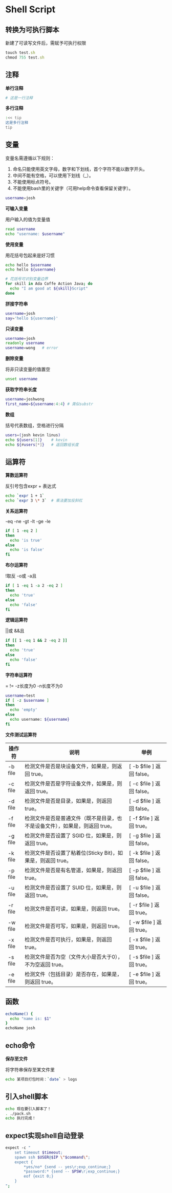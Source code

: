 # Shell Script

## 转换为可执行脚本

新建了可读写文件后，需赋予可执行权限

```javascript
touch test.sh
chmod 755 test.sh
```

## 注释

**单行注释**

```bash
# 这是一行注释
```

**多行注释**

```bash
:<< tip
这是多行注释
tip
```

## 变量

变量名需遵循以下规则：

1. 命名只能使用英文字母，数字和下划线，首个字符不能以数字开头。
2. 中间不能有空格，可以使用下划线（_）。
3. 不能使用标点符号。
4. 不能使用bash里的关键字（可用help命令查看保留关键字）。

```bash
username=josh
```

**可输入变量**

用户输入的值为变量值

```bash
read username
echo "username: $username"
```

**使用变量**

用花括号包起来是好习惯

```bash
echo hello $username
echo hello ${username}

# 花括号可识别变量边界
for skill in Ada Coffe Action Java; do
  echo "I am good at ${skill}Script"
done
```

**拼接字符串**

```bash
username=josh
say='hello ${username}'
```

**只读变量**

```bash
username=josh
readonly username
username=wong   # error
```

**删除变量**

将非只读变量的值置空

```bash
unset username
```

**获取字符串长度**

```bash
username=joshwong
first_name=${username:4:4} # 类似substr
```

**数组**

括号代表数组，空格进行分隔

```bash
users=(josh kevin linus)
echo ${users[1]}    # kevin
echo ${#users[*]}   # 返回数组长度
```

## 运算符

**算数运算符**

反引号包含expr + 表达式

```bash
echo `expr 1 + 1`
echo `expr 3 \* 3`  # 乘法要加反斜杠
```

**关系运算符**

-eq -ne -gt -lt -ge -le

```bash
if [ 1 -eq 2 ]
then
  echo 'is true'
else
  echo 'is false'
fi
```

**布尔运算符**

!取反 -o或 -a且

```bash
if [ 1 -eq 1 -a 2 -eq 2 ]
then
  echo 'true'
else
  echo 'false'
fi
```

**逻辑运算符**

||或 &&且

```bash
if [[ 1 -eq 1 && 2 -eq 2 ]]
then
  echo 'true'
else
  echo 'false'
fi
```

**字符串运算符**

= != -z长度为0 -n长度不为0

```bash
username=test
if [ -z $username ]
then
  echo 'empty'
else
  echo username: ${username}
fi
```

**文件测试运算符**

操作符 | 说明 | 举例
--- | --- | ---
-b file | 检测文件是否是块设备文件，如果是，则返回 true。 | [ -b $file ] 返回 false。
-c file | 检测文件是否是字符设备文件，如果是，则返回 true。 | [ -c $file ] 返回 false。
-d file | 检测文件是否是目录，如果是，则返回 true。 | [ -d $file ] 返回 false。
-f file | 检测文件是否是普通文件（既不是目录，也不是设备文件），如果是，则返回 true。 | [ -f $file ] 返回 true。
-g file | 检测文件是否设置了 SGID 位，如果是，则返回 true。 | [ -g $file ] 返回 false。
-k file | 检测文件是否设置了粘着位(Sticky Bit)，如果是，则返回 true。 | [ -k $file ] 返回 false。
-p file | 检测文件是否是有名管道，如果是，则返回 true。 | [ -p $file ] 返回 false。
-u file | 检测文件是否设置了 SUID 位，如果是，则返回 true。 | [ -u $file ] 返回 false。
-r file | 检测文件是否可读，如果是，则返回 true。 | [ -r $file ] 返回 true。
-w file | 检测文件是否可写，如果是，则返回 true。 | [ -w $file ] 返回 true。
-x file | 检测文件是否可执行，如果是，则返回 true。 | [ -x $file ] 返回 true。
-s file | 检测文件是否为空（文件大小是否大于0），不为空返回 true。 | [ -s $file ] 返回 true。
-e file | 检测文件（包括目录）是否存在，如果是，则返回 true。 | [ -e $file ] 返回 true。

## 函数

```bash
echoName() {
  echo "name is: $1"
}
echoName josh
```

## echo命令

**保存至文件**

将字符串保存至某文件里

```bash
echo 某项目打包时间：`date` > logs
```

## 引入shell脚本

```bash
echo 现在要引入脚本了！
. ./pack.sh
echo 执行完成！
```

## expect实现shell自动登录

```sh
expect -c "
    set timeout $timeout;
    spawn ssh $USER@$IP \"$command\";
    expect {
        *yes/no* {send -- yes\r;exp_continue;}
        *password:* {send -- $PSW\r;exp_continue;}
        eof {exit 0;}
    }
";
```

